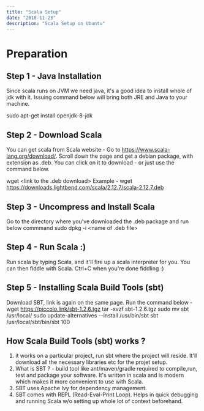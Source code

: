 ```yaml
---
title: "Scala Setup"
date: "2018-11-23"
description: "Scala Setup on Ubuntu"
---
```


# Preparation

## Step 1 - Java Installation
Since scala runs on JVM we need java, it's a good idea to install whole of jdk with it. Issuing command below will bring both JRE and Java to your machine.

sudo apt-get install openjdk-8-jdk

## Step 2 - Download Scala
You can get scala from Scala website - Go to https://www.scala-lang.org/download/. Scroll down the page and get a debian package, with extension as .deb. You can click on it to download - or just use the command below.

wget <link to the .deb download>
Example - wget https://downloads.lightbend.com/scala/2.12.7/scala-2.12.7.deb

## Step 3 - Uncompress and Install Scala
Go to the directory where you've downloaded the .deb package and run below commmand
sudo dpkg -i <name of .deb file>

## Step 4 - Run Scala :)
Run scala by typing Scala, and it'll fire up a scala interpreter for you. You can then fiddle with Scala. Ctrl+C when you're done fiddling :)

## Step 5 - Installing Scala Build Tools (sbt)
Download SBT, link is again on the same page. Run the command below -
wget https://piccolo.link/sbt-1.2.6.tgz
tar -xvzf sbt-1.2.6.tgz
sudo mv sbt /usr/local/
sudo update-alternatives --install /usr/bin/sbt sbt /usr/local/sbt/bin/sbt 100

## How Scala Build Tools (sbt) works ?
1) it works on a particular project, run sbt where the project will reside. It'll download all the necessary libraries etc for the projet setup.
2) What is SBT ? - build tool like ant/maven/gradle required to compile,run, test and package your software. It's written in scala and is modern which makes it more convenient to use with Scala.
3) SBT uses Apache Ivy for dependency management.
4) SBT comes with REPL (Read-Eval-Print Loop). Helps in quick debugging and running Scala w/o setting up whole lot of context beforehand.
